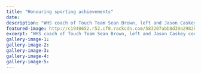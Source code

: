 ```yaml
---
title: "Honouring sporting achievements"
date: 
description: "WHS coach of Touch Team Sean Brown, left and Jason Caskey congratulate each other on sharing the Coach of the Year award at the Whanganui Sports Awards held at the Wanganui racecourse on Friday night."
featured-image: http://c1940652.r52.cf0.rackcdn.com/583207abb8d39a2982000066/Sean-Brown-coach-of-the-year-2016.jpg
excerpt: "WHS coach of Touch Team Sean Brown, left and Jason Caskey congratulate each other on sharing the Coach of the Year award at the Whanganui Sports Awards held at the Wanganui racecourse on Friday night."
gallery-image-1: 
gallery-image-2: 
gallery-image-3: 
gallery-image-4: 
gallery-image-5: 
---
```

